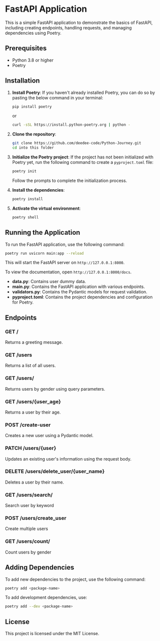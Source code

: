 # FastAPI Application

This is a simple FastAPI application to demonstrate the basics of FastAPI, including creating endpoints, handling requests, and managing dependencies using Poetry.

## Prerequisites

- Python 3.8 or higher
- Poetry

## Installation

1. **Install Poetry**: If you haven't already installed Poetry, you can do so by pasting the below command in your terminal:
   ```sh
   pip install poetry
   ```
   or 

   ```sh
   curl -sSL https://install.python-poetry.org | python -
   ```


2. **Clone the repository**:
   ```sh
   git clone https://github.com/deedee-code/Python-Journey.git
   cd into this folder
   ```

3. **Initialize the Poetry project**: If the project has not been initialized with Poetry yet, run the following command to create a `pyproject.toml` file:
   ```sh
   poetry init
   ```
   Follow the prompts to complete the initialization process.

4. **Install the dependencies**:
   ```sh
   poetry install
   ```

5. **Activate the virtual environment**:
   ```sh
   poetry shell
   ```

## Running the Application

To run the FastAPI application, use the following command:
```sh
poetry run uvicorn main:app --reload
```

This will start the FastAPI server on `http://127.0.0.1:8000`.

To view the documentation, open `http://127.0.0.1:8000/docs`.


- **data.py**: Contains user dummy data.
- **main.py**: Contains the FastAPI application with various endpoints.
- **validators.py**: Contains the Pydantic models for request validation.
- **pyproject.toml**: Contains the project dependencies and configuration for Poetry.

## Endpoints

### GET /
Returns a greeting message.

### GET /users
Returns a list of all users.

### GET /users/
Returns users by gender using query parameters.

### GET /users/{user_age}
Returns a user by their age.

### POST /create-user
Creates a new user using a Pydantic model.

### PATCH /users/{user}
Updates an existing user's information using the request body.

### DELETE /users/delete_user/{user_name}
Deletes a user by their name.

### GET /users/search/
Search user by keyword

### POST /users/create_user
Create multiple users

### GET /users/count/
Count users by gender

## Adding Dependencies

To add new dependencies to the project, use the following command:
```sh
poetry add <package-name>
```

To add development dependencies, use:
```sh
poetry add --dev <package-name>
```

## License

This project is licensed under the MIT License.
